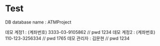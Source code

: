# Test
DB database name : ATMProject

데모 계정1 : (계좌번호) 3333-03-9105862 // pwd 1234
데모 계정2 : (계좌번호) 110-123-3256334 // pwd 1765
데모 관리자 : 김문현 // pwd 1234
